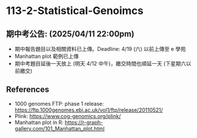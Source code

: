 # 113-2-Statistical-Genoimcs

## 期中考公告: (2025/04/11 22:00pm) 
- 期中報告題目以及相關資料已上傳。Deadline: 4/19 (六) 以前上傳至 e 學苑
- Manhattan plot 範例已上傳
- 期中考題目延後一天放上 (明天 4/12 中午)，繳交時間也順延一天 (下星期六以前繳交)


## References
* 1000 genomes FTP: phase 1 release: https://ftp.1000genomes.ebi.ac.uk/vol1/ftp/release/20110521/
* Plink: https://www.cog-genomics.org/plink/
* Manhattan plot in R: https://r-graph-gallery.com/101_Manhattan_plot.html
